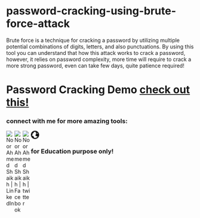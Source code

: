 <h1> password-cracking-using-brute-force-attack</h1>
Brute force is a technique for cracking a password by utilizing multiple potential combinations of digits, letters, and also punctuations.
By using this tool you can understand that how this attack works to crack a password, however, it relies on password complexity, more time will require to crack a more strong password, even can take few days, quite patience required!

# Password Cracking Demo <a href="https://technicalfaraz.com/brute-force-password-cracker-using-python/"> check out this!</a><br>

### connect with me for more amazing tools:
[<img align="center" alt="Noor Ahmed Shaikh | blog" width="22px" src="https://raw.githubusercontent.com/iconic/open-iconic/master/svg/globe.svg" />][website]
[<img align="left" alt="Noor Ahmed Shaikh | LinkedIn" width="22px" src="https://cdn.jsdelivr.net/npm/simple-icons@v3/icons/linkedin.svg" />][linkedin]
[<img align="left" alt="Noor Ahmed Shaikh | Facebook" width="22px" src="https://cdn.jsdelivr.net/npm/simple-icons@v3/icons/facebook.svg" />][facebook]
[<img align="left" alt="Noor Ahmed Shaikh | twitter" width="22px" src="https://cdn.jsdelivr.net/npm/simple-icons@v3/icons/twitter.svg" />][twitter]<br>

[website]: https://technicalfaraz.com/author/noor_ahmed/
[twitter]: https://www.twitter.com/NoorShykh54?s=09
[facebook]: https://web.facebook.com/profile.php?id=100010125183183/
[linkedin]: https://www.linkedin.com/in/noor-ahmed-shaikh-2989691b4/

### for Education purpose only!
